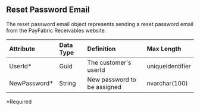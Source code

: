 ## Reset Password Email
The reset password email object represents sending a reset password email from the PayFabric Receivables website. 

| Attribute | Data Type | Definition | Max Length |
| :----------- | :--------- | :--------- | :--------- |
| UserId\* | Guid | The customer's userId | uniqueidentifier |
| NewPassword\* | String | New password to be assigned | nvarchar(100) |
\*Required